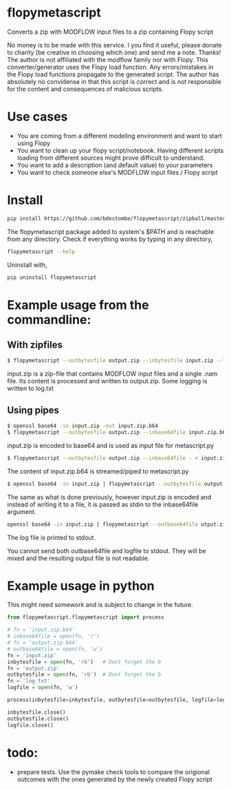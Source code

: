 # flopymetascript
Converts a zip with MODFLOW input files to a zip containing Flopy script

No money is to be made with this service. I you find it useful, please donate to charity (be creative in choosing 
which one) and send me a note. Thanks! The author is not affiliated with the modflow family nor with Flopy. This 
converter/generator uses the Flopy load function. Any errors/mistakes in the Flopy load functions propagate to the 
generated script. The author has absolutely no convidense in that this script is correct and is not responsible for 
the content and consequences of malicious scripts.

# Use cases
- You are coming from a different modeling environment and want to start using Flopy
- You want to clean up your flopy script/notebook. Having different scripts loading from different sources might prove difficult to understand.
- You want to add a description (and default value) to your parameters
- You want to check someone else's MODFLOW input files / Flopy script

# Install
```bash
pip install https://github.com/bdestombe/flopymetascript/zipball/master
```
The flopymetascript package added to system's $PATH and is reachable from any directory. Check if everything works by typing in any directory,
```bash
flopymetascript --help
```
Uninstall with,
```bash
pip uninstall flopymetascript
```

# Example usage from the commandline:
## With zipfiles
```bash
$ flopymetascript --outbytesfile output.zip --inbytesfile input.zip --logfile log.txt
```
input.zip is a zip-file that contains MODFLOW input files and a single .nam file. Its content is processed and 
written to output.zip. Some logging is written to log.txt

## Using pipes
```bash
$ openssl base64 -in input.zip -out input.zip.b64
$ flopymetascript --outbytesfile output.zip --inbase64file input.zip.b64
```
input.zip is encoded to base64 and is used as input file for metascript.py

```bash
$ flopymetascript --outbytesfile output.zip --inbase64file - < input.zip.b64
```
The content of input.zip.b64 is streamed/piped to metascript.py

```bash
$ openssl base64 -in input.zip | flopymetascript --outbytesfile output.zip --inbase64file -
```
The same as what is done previously, however input.zip is encoded and instead of writing it to a file, it is passed
as stdin to the inbase64file argument.

```bash
openssl base64 -in input.zip | flopymetascript --outbase64file utput.zip --inbase64file - --logfile -
```
The log file is printed to stdout.

You cannot send both outbase64file and logfile to stdout. They will be mixed and the resulting output file is not readable.

# Example usage in python
This might need somework and is subject to change in the future.

```python
from flopymetascript.flopymetascript import process

# fn = 'input.zip.b64'
# inbase64file = open(fn, 'r')
# fn = 'output.zip.b64'
# outbase64file = open(fn, 'w')
fn = 'input.zip'
inbytesfile = open(fn, 'rb')   # Dont forget the b
fn = 'output.zip'
outbytesfile = open(fn, 'rb')  # Dont forget the b
fn = 'log.txt'
logfile = open(fn, 'w')

process(inbytesfile=inbytesfile, outbytesfile=outbytesfile, logfile=logfile)

inbytesfile.close()
outbytesfile.close()
logfile.close()
```


# todo:
- prepare tests. Use the pymake check tools to compare the origional outcomes with the ones generated by the newly created Flopy script
